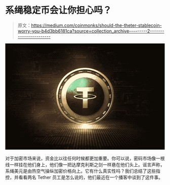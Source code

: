 # 系绳稳定币会让你担心吗？

> 原文：<https://medium.com/coinmonks/should-the-theter-stablecoin-worry-you-b4d3bb6181ca?source=collection_archive---------2----------------------->

![](img/7fc2bfc3e629eb21f4353e0508d3dad5.png)

对于加密市场来说，资金比以往任何时候都更加重要。你可以说，密码市场像一根线一样挂在他们身上，他们像一把达摩克利斯之剑一样悬在他们头上。谣言声称，系绳美元是由热空气操纵加密价格向上。它有什么真实性吗？我们总结了这些指控，并看看两名 Tether 员工是怎么说的，他们最近在一个播客中谈到了这件事。